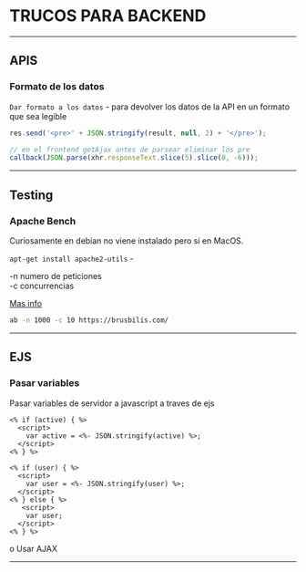 # TRUCOS PARA BACKEND

---

## APIS

### Formato de los datos

`Dar formato a los datos` - para devolver los datos de la API en un formato que sea legible  
```js
res.send('<pre>' + JSON.stringify(result, null, 2) + '</pre>');

// en el frontend getAjax antes de parsear eliminar los pre
callback(JSON.parse(xhr.responseText.slice(5).slice(0, -6)));
```

---

## Testing

### Apache Bench

Curiosamente en debian no viene instalado pero si en MacOS.

`apt-get install apache2-utils` -  

-n numero de peticiones  
-c concurrencias

[Mas info](https://httpd.apache.org/docs/current/programs/ab.html)  

```sh
ab -n 1000 -c 10 https://brusbilis.com/
```

---

## EJS

### Pasar variables

Pasar variables de servidor a javascript a traves de ejs  

```ejs
<% if (active) { %>
  <script>
    var active = <%- JSON.stringify(active) %>;  
  </script>
<% } %>

<% if (user) { %>
  <script>
    var user = <%- JSON.stringify(user) %>;
  </script>
<% } else { %>
   <script>
    var user;
  </script>
<% } %>
```

o Usar AJAX  


---

